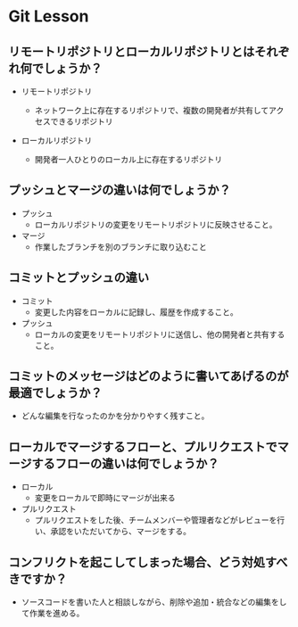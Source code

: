 # Git Lesson

## リモートリポジトリとローカルリポジトリとはそれぞれ何でしょうか？
+ リモートリポジトリ
  + ネットワーク上に存在するリポジトリで、複数の開発者が共有してアクセスできるリポジトリ

+ ローカルリポジトリ
  + 開発者一人ひとりのローカル上に存在するリポジトリ

## プッシュとマージの違いは何でしょうか？
+ プッシュ
  + ローカルリポジトリの変更をリモートリポジトリに反映させること。
+ マージ
  + 作業したブランチを別のブランチに取り込むこと

## コミットとプッシュの違い
+ コミット
  + 変更した内容をローカルに記録し、履歴を作成すること。
+ プッシュ
  + ローカルの変更をリモートリポジトリに送信し、他の開発者と共有すること。


## コミットのメッセージはどのように書いてあげるのが最適でしょうか？
+ どんな編集を行なったのかを分かりやすく残すこと。


## ローカルでマージするフローと、プルリクエストでマージするフローの違いは何でしょうか？
+ ローカル
  + 変更をローカルで即時にマージが出来る
+ プルリクエスト
  + プルリクエストをした後、チームメンバーや管理者などがレビューを行い、承認をいただいてから、マージをする。


## コンフリクトを起こしてしまった場合、どう対処すべきですか？
+ ソースコードを書いた人と相談しながら、削除や追加・統合などの編集をして作業を進める。
